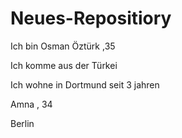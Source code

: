 # Neues-Repositiory

Ich bin Osman Öztürk ,35 

Ich komme aus der Türkei 

Ich wohne in Dortmund seit 3 jahren

Amna , 34 

Berlin